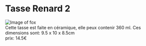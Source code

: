  # Tasse Renard 2 #
 
 
 ![Image of fox](https://img0.etsystatic.com/138/0/9712974/il_570xN.1009459034_4jgr.jpg)  
 Cette tasse est faite en céramique, elle peux contenir 360 ml. Ces dimensions sont: 9.5 x 10 x 8.5cm  
 prix: 14.5€
